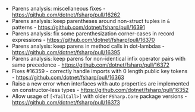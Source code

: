 - Parens analysis: miscellaneous fixes - https://github.com/dotnet/fsharp/pull/16262
- Parens analysis: keep parentheses around non-struct tuples in `&` patterns - https://github.com/dotnet/fsharp/pull/16391
- Parens analysis: fix some parenthesization corner-cases in record expressions - https://github.com/dotnet/fsharp/pull/16370
- Parens analysis: keep parens in method calls in dot-lambdas - https://github.com/dotnet/fsharp/pull/16395
- Parens analysis: keep parens for non-identical infix operator pairs with same precedence - https://github.com/dotnet/fsharp/pull/16372
- Fixes #16359 - correctly handle imports with 0 length public key tokens - https://github.com/dotnet/fsharp/pull/16363
- Raise a new error when interfaces with auto properties are implemented on constructor-less types - https://github.com/dotnet/fsharp/pull/16352
- Allow usage of `[<TailCall>]` with older `FSharp.Core` package versions - https://github.com/dotnet/fsharp/pull/16373
